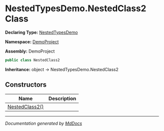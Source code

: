 ﻿# NestedTypesDemo.NestedClass2 Class

**Declaring Type:** [NestedTypesDemo](../index.md)

**Namespace:** [DemoProject](../../index.md)

**Assembly:** DemoProject

```csharp
public class NestedClass2
```

**Inheritance:** object → NestedTypesDemo.NestedClass2

## Constructors

| Name                                    | Description |
| --------------------------------------- | ----------- |
| [NestedClass2()](constructors/index.md) |             |

___

*Documentation generated by [MdDocs](https://github.com/ap0llo/mddocs)*
